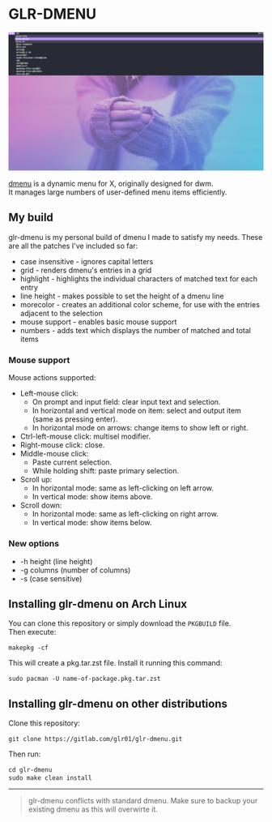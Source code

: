 # GLR-DMENU

![dmenu screenshot](doc/scrot.png)

[dmenu](https://tools.suckless.org/dmenu/) is a dynamic menu for X, originally designed for dwm.\
It manages large numbers of user-defined menu items efficiently.

## My build

glr-dmenu is my personal build of dmenu I made to satisfy my needs. These are all the patches I've included so far:

- case insensitive - ignores capital letters
- grid - renders dmenu's entries in a grid
- highlight - highlights the individual characters of matched text for each entry
- line height - makes possible to set the height of a dmenu line
- morecolor - creates an additional color scheme, for use with the entries adjacent to the selection
- mouse support - enables basic mouse support
- numbers - adds text which displays the number of matched and total items

### Mouse support
Mouse actions supported:

- Left-mouse click:
    - On prompt and input field: clear input text and selection.
    - In horizontal and vertical mode on item: select and output item (same as pressing enter).
    - In horizontal mode on arrows: change items to show left or right.
- Ctrl-left-mouse click: multisel modifier.
- Right-mouse click: close.
- Middle-mouse click:
    - Paste current selection.
    - While holding shift: paste primary selection.
- Scroll up:
    - In horizontal mode: same as left-clicking on left arrow.
    - In vertical mode: show items above.
- Scroll down:
    - In horizontal mode: same as left-clicking on right arrow.
    - In vertical mode: show items below.

### New options

- -h height (line height)
- -g columns (number of columns)
- -s (case sensitive)

## Installing glr-dmenu on Arch Linux

You can clone this repository or simply download the `PKGBUILD` file.\
Then execute:

```console
makepkg -cf
```

This will create a pkg.tar.zst file. Install it running this command:

```console
sudo pacman -U name-of-package.pkg.tar.zst
```

## Installing glr-dmenu on other distributions

Clone this repository:

```console
git clone https://gitlab.com/glr01/glr-dmenu.git
```

Then run:

```console
cd glr-dmenu
sudo make clean install
```

---

> glr-dmenu conflicts with standard dmenu. Make sure to backup your existing dmenu as this will overwirte it.
